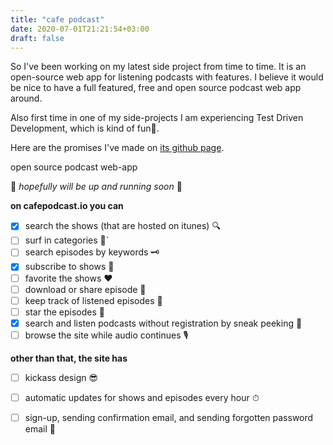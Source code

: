 ```yaml
---
title: "cafe podcast"
date: 2020-07-01T21:21:54+03:00
draft: false
---
```


So I've been working on my latest side project from time to time. It is an open-source web app for listening podcasts with features. I believe it would be nice to have a full featured, free and open source podcast web app around.

Also first time in one of my side-projects I am experiencing Test Driven Development, which is kind of fun🎉.

Here are the promises I've made on [its github page](https://github.com/ccozkan/cafe_podcast).


open source podcast web-app

🤞 _hopefully will be up and running soon_ 🤞

**on cafepodcast.io you can**

- [X] search the shows (that are hosted on itunes) 🔍
- [ ] surf in categories 🌊`
- [ ] search episodes by keywords 🗝
- [X] subscribe to shows 👀
- [ ] favorite the shows ❤️
- [ ] download or share episode 🤗
- [ ] keep track of listened episodes 🙉
- [ ] star the episodes 🌠
- [X] search and listen podcasts without registration by sneak peeking 🧐
- [ ] browse the site while audio continues 🎙

**other than that, the site has**

- [ ] kickass design 😎
- [ ] automatic updates for shows and episodes every hour ⏱
- [ ] sign-up, sending confirmation email, and sending forgotten password email 📧

